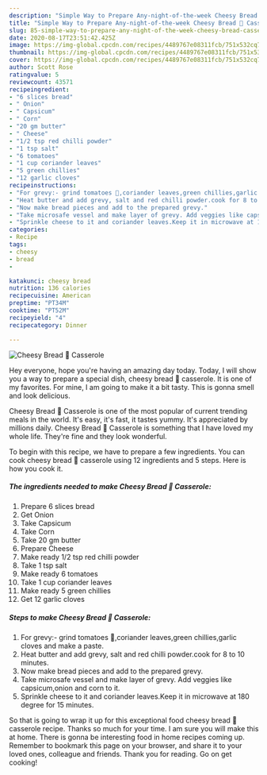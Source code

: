 ```yaml
---
description: "Simple Way to Prepare Any-night-of-the-week Cheesy Bread 🍞 Casserole"
title: "Simple Way to Prepare Any-night-of-the-week Cheesy Bread 🍞 Casserole"
slug: 85-simple-way-to-prepare-any-night-of-the-week-cheesy-bread-casserole
date: 2020-08-17T23:51:42.425Z
image: https://img-global.cpcdn.com/recipes/4489767e08311fcb/751x532cq70/cheesy-bread-🍞-casserole-recipe-main-photo.jpg
thumbnail: https://img-global.cpcdn.com/recipes/4489767e08311fcb/751x532cq70/cheesy-bread-🍞-casserole-recipe-main-photo.jpg
cover: https://img-global.cpcdn.com/recipes/4489767e08311fcb/751x532cq70/cheesy-bread-🍞-casserole-recipe-main-photo.jpg
author: Scott Rose
ratingvalue: 5
reviewcount: 43571
recipeingredient:
- "6 slices bread"
- " Onion"
- " Capsicum"
- " Corn"
- "20 gm butter"
- " Cheese"
- "1/2 tsp red chilli powder"
- "1 tsp salt"
- "6 tomatoes"
- "1 cup coriander leaves"
- "5 green chillies"
- "12 garlic cloves"
recipeinstructions:
- "For grevy:- grind tomatoes 🍅,coriander leaves,green chillies,garlic cloves and make a paste."
- "Heat butter and add grevy, salt and red chilli powder.cook for 8 to 10 minutes."
- "Now make bread pieces and add to the prepared grevy."
- "Take microsafe vessel and make layer of grevy. Add veggies like capsicum,onion and corn to it."
- "Sprinkle cheese to it and coriander leaves.Keep it in microwave at 180 degree for 15 minutes."
categories:
- Recipe
tags:
- cheesy
- bread
- 

katakunci: cheesy bread  
nutrition: 136 calories
recipecuisine: American
preptime: "PT34M"
cooktime: "PT52M"
recipeyield: "4"
recipecategory: Dinner

---
```



![Cheesy Bread 🍞 Casserole](https://img-global.cpcdn.com/recipes/4489767e08311fcb/751x532cq70/cheesy-bread-🍞-casserole-recipe-main-photo.jpg)

Hey everyone, hope you're having an amazing day today. Today, I will show you a way to prepare a special dish, cheesy bread 🍞 casserole. It is one of my favorites. For mine, I am going to make it a bit tasty. This is gonna smell and look delicious.

Cheesy Bread 🍞 Casserole is one of the most popular of current trending meals in the world. It's easy, it's fast, it tastes yummy. It's appreciated by millions daily. Cheesy Bread 🍞 Casserole is something that I have loved my whole life. They're fine and they look wonderful.




To begin with this recipe, we have to prepare a few ingredients. You can cook cheesy bread 🍞 casserole using 12 ingredients and 5 steps. Here is how you cook it.

<!--inarticleads1-->

##### The ingredients needed to make Cheesy Bread 🍞 Casserole:

1. Prepare 6 slices bread
1. Get  Onion
1. Take  Capsicum
1. Take  Corn
1. Take 20 gm butter
1. Prepare  Cheese
1. Make ready 1/2 tsp red chilli powder
1. Take 1 tsp salt
1. Make ready 6 tomatoes
1. Take 1 cup coriander leaves
1. Make ready 5 green chillies
1. Get 12 garlic cloves




<!--inarticleads2-->

##### Steps to make Cheesy Bread 🍞 Casserole:

1. For grevy:- grind tomatoes 🍅,coriander leaves,green chillies,garlic cloves and make a paste.
1. Heat butter and add grevy, salt and red chilli powder.cook for 8 to 10 minutes.
1. Now make bread pieces and add to the prepared grevy.
1. Take microsafe vessel and make layer of grevy. Add veggies like capsicum,onion and corn to it.
1. Sprinkle cheese to it and coriander leaves.Keep it in microwave at 180 degree for 15 minutes.




So that is going to wrap it up for this exceptional food cheesy bread 🍞 casserole recipe. Thanks so much for your time. I am sure you will make this at home. There is gonna be interesting food in home recipes coming up. Remember to bookmark this page on your browser, and share it to your loved ones, colleague and friends. Thank you for reading. Go on get cooking!
